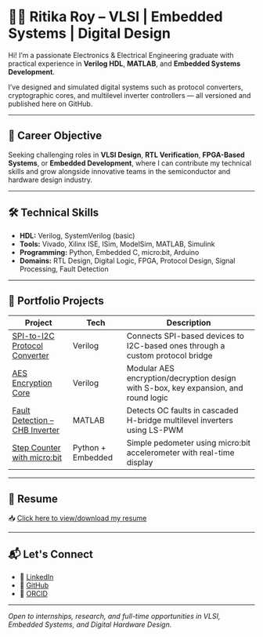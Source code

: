 # 👩‍💻 Ritika Roy – VLSI | Embedded Systems | Digital Design

Hi! I’m a passionate Electronics & Electrical Engineering graduate with practical experience in **Verilog HDL**, **MATLAB**, and **Embedded Systems Development**.

I’ve designed and simulated digital systems such as protocol converters, cryptographic cores, and multilevel inverter controllers — all versioned and published here on GitHub.

---

## 🚀 Career Objective

Seeking challenging roles in **VLSI Design**, **RTL Verification**, **FPGA-Based Systems**, or **Embedded Development**, where I can contribute my technical skills and grow alongside innovative teams in the semiconductor and hardware design industry.

---

## 🛠️ Technical Skills

- **HDL:** Verilog, SystemVerilog (basic)
- **Tools:** Vivado, Xilinx ISE, ISim, ModelSim, MATLAB, Simulink
- **Programming:** Python, Embedded C, micro:bit, Arduino
- **Domains:** RTL Design, Digital Logic, FPGA, Protocol Design, Signal Processing, Fault Detection

---

## 🔗 Portfolio Projects

| Project | Tech | Description |
|--------|------|-------------|
| [SPI-to-I2C Protocol Converter](https://github.com/ritikaroy01/SPI-to-I2C-Protocol-Converter) | Verilog | Connects SPI-based devices to I2C-based ones through a custom protocol bridge |
| [AES Encryption Core](https://github.com/ritikaroy01/AES-Encryption-Verilog) | Verilog | Modular AES encryption/decryption design with S-box, key expansion, and round logic |
| [Fault Detection – CHB Inverter](https://github.com/ritikaroy01/Fault-Detection-CHB-Inverter) | MATLAB | Detects OC faults in cascaded H-bridge multilevel inverters using LS-PWM |
| [Step Counter with micro:bit](https://github.com/ritikaroy01/Microbit-Step-Counter) | Python + Embedded | Simple pedometer using micro:bit accelerometer with real-time display |

---

## 📄 Resume

📥 [Click here to view/download my resume](./resume.pdf)

---

## 📬 Let's Connect

- 🔗 [LinkedIn](https://linkedin.com/in/ritikaroy01)
- 🔗 [GitHub](https://github.com/ritikaroy01)
- 🔗 [ORCID](https://orcid.org/0000-0009-0167-8650)

---

*Open to internships, research, and full-time opportunities in VLSI, Embedded Systems, and Digital Hardware Design.*
